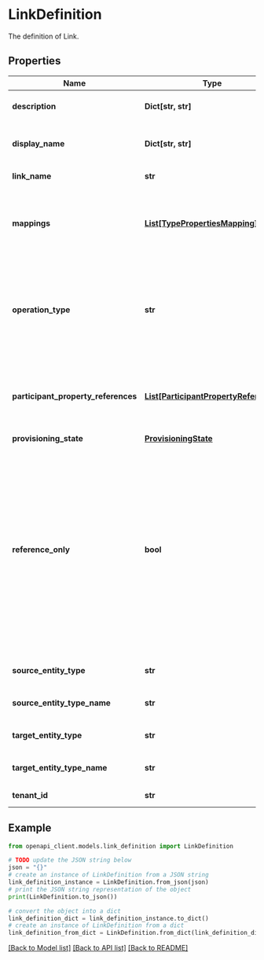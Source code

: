 # LinkDefinition

The definition of Link.

## Properties

Name | Type | Description | Notes
------------ | ------------- | ------------- | -------------
**description** | **Dict[str, str]** | Localized descriptions for the Link. | [optional] 
**display_name** | **Dict[str, str]** | Localized display name for the Link. | [optional] 
**link_name** | **str** | The link name. | [optional] [readonly] 
**mappings** | [**List[TypePropertiesMapping]**](TypePropertiesMapping.md) | The set of properties mappings between the source and target Types. | [optional] 
**operation_type** | **str** | Determines whether this link is supposed to create or delete instances if Link is NOT Reference Only. | [optional] 
**participant_property_references** | [**List[ParticipantPropertyReference]**](ParticipantPropertyReference.md) | The properties that represent the participating profile. | 
**provisioning_state** | [**ProvisioningState**](ProvisioningState.md) |  | [optional] 
**reference_only** | **bool** | Indicating whether the link is reference only link. This flag is ignored if the Mappings are defined. If the mappings are not defined and it is set to true, links processing will not create or update profiles. | [optional] 
**source_entity_type** | **str** | Type of source entity. | 
**source_entity_type_name** | **str** | Name of the source Entity Type. | 
**target_entity_type** | **str** | Type of target entity. | 
**target_entity_type_name** | **str** | Name of the target Entity Type. | 
**tenant_id** | **str** | The hub name. | [optional] [readonly] 

## Example

```python
from openapi_client.models.link_definition import LinkDefinition

# TODO update the JSON string below
json = "{}"
# create an instance of LinkDefinition from a JSON string
link_definition_instance = LinkDefinition.from_json(json)
# print the JSON string representation of the object
print(LinkDefinition.to_json())

# convert the object into a dict
link_definition_dict = link_definition_instance.to_dict()
# create an instance of LinkDefinition from a dict
link_definition_from_dict = LinkDefinition.from_dict(link_definition_dict)
```
[[Back to Model list]](../README.md#documentation-for-models) [[Back to API list]](../README.md#documentation-for-api-endpoints) [[Back to README]](../README.md)


